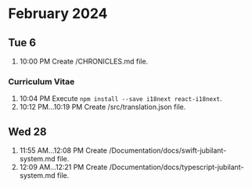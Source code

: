 # February 2024
## Tue 6
1. 10:00 PM Create /CHRONICLES.md file.

### Curriculum Vitae
1. 10:04 PM Execute `npm install --save i18next react-i18next`.
1. 10:12 PM...10:19 PM Create /src/translation.json file.

## Wed 28
1. 11:55 AM...12:08 PM Create /Documentation/docs/swift-jubilant-system.md file.
1. 12:09 AM...12:21 PM Create /Documentation/docs/typescript-jubilant-system.md file.
